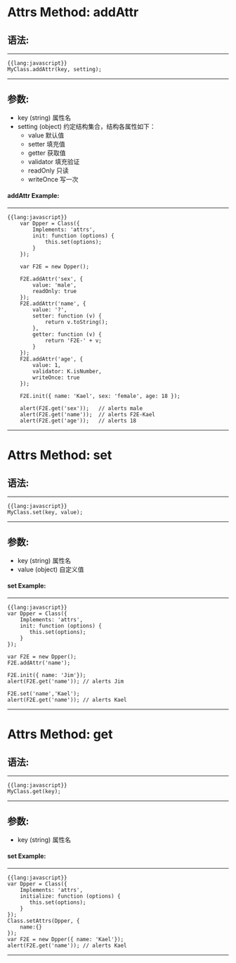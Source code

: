 <markdown>

# Attrs Method: addAttr

##   语法:

***
    {{lang:javascript}}
    MyClass.addAttr(key, setting);
***

##   参数:
 - key (string) 属性名
 - setting (object) 约定结构集合，结构各属性如下：
     - value 默认值
     - setter 填充值
     - getter 获取值
     - validator 填充验证
     - readOnly  只读
     - writeOnce 写一次

####   addAttr Example:
***
    {{lang:javascript}}
	    var Dpper = Class({
            Implements: 'attrs',
            init: function (options) {
                this.set(options);
            }
        });

        var F2E = new Dpper();

        F2E.addAttr('sex', {
            value: 'male',
            readOnly: true
        });
        F2E.addAttr('name', {
            value: '?',
            setter: function (v) {
                return v.toString();
            },
            getter: function (v) {
                return 'F2E-' + v;
            }
        });
        F2E.addAttr('age', {
            value: 1,
            validator: K.isNumber,
            writeOnce: true
        }); 

        F2E.init({ name: 'Kael', sex: 'female', age: 18 });

        alert(F2E.get('sex'));   // alerts male
	    alert(F2E.get('name'));  // alerts F2E-Kael
	    alert(F2E.get('age'));   // alerts 18
***


# Attrs Method: set

##   语法:

***
    {{lang:javascript}}
    MyClass.set(key, value);
***
##   参数:
 - key (string) 属性名
 - value (object) 自定义值

####   set Example:
***
    {{lang:javascript}}
    var Dpper = Class({
        Implements: 'attrs',
        init: function (options) {
           this.set(options);
        }
    });

    var F2E = new Dpper();
    F2E.addAttr('name');

    F2E.init({ name: 'Jim'});
	alert(F2E.get('name')); // alerts Jim

    F2E.set('name','Kael');
	alert(F2E.get('name')); // alerts Kael
***

# Attrs Method: get
##   语法:

***
    {{lang:javascript}}
    MyClass.get(key);
***
##   参数:
 - key (string) 属性名

####   set Example:
***
    {{lang:javascript}}
    var Dpper = Class({
        Implements: 'attrs',
        initialize: function (options) {
           this.set(options);
        }
    });
    Class.setAttrs(Dpper, {
        name:{}
    });
    var F2E = new Dpper({ name: 'Kael'});
	alert(F2E.get('name')); // alerts Kael
***
</markdown>
